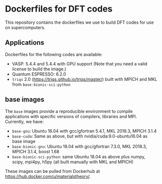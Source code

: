 # Dockerfiles for DFT codes

This repository contains the dockerfiles we use to build DFT codes for use on supercomputers.

## Applications
Dockerfiles for the following codes are available:
- VASP: 5.4.4 and 5.4.4 with GPU support (Note that you need a valid license to build the image.)
- Quantum ESPRESSO: 6.2.0
- `triqs` 2.0 (https://triqs.github.io/triqs/master/) built with MPICH and MKL from `base-bionic-sci-python`

## base images
The `base` images provide a reproducible environment to compile applications with specific versions of compilers, libraries and MPI.
Currently, we have:
- `base-gnu`: Ubuntu 16.04 with gcc/gfortran 5.4.1, MKL 2018.3, MPICH 3.1.4
- `base-cuda`: Same as above, but with nvidia/cuda:9.0-ubuntu16.04 as base image
- `base-bionic-gnu`: Ubuntu 18.04 with gcc/gfortran 7.3.0, MKL 2018.3, MPICH 3.1.4, boost 1.68
- `base-bionic-sci-python`: same Ubuntu 18.04 as above plus numpy, scipy, mpi4py, h5py (all built manually with MKL and MPICH)

These images can be pulled from Dockerhub at https://hub.docker.com/u/materialstheory/.
